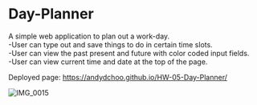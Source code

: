 # Day-Planner
A simple web application to plan out a work-day.  
-User can type out and save things to do in certain time slots.  
-User can view the past present and future with color coded input fields.  
-User can view current time and date at the top of the page.  
  
Deployed page: https://andydchoo.github.io/HW-05-Day-Planner/
  
![IMG_0015](https://user-images.githubusercontent.com/84701751/135782998-0c48813a-abab-43f4-b20a-4fb85a0df626.jpg)
